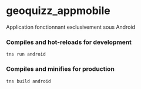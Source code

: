 # geoquizz_appmobile

Application fonctionnant exclusivement sous Android

### Compiles and hot-reloads for development
```
tns run android
```

### Compiles and minifies for production
```
tns build android
```
